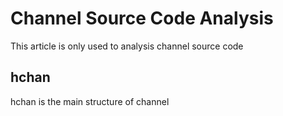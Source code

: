 # Channel Source Code Analysis
This article is only used to analysis channel source code
## hchan
hchan is the main structure of channel

<!--stackedit_data:
eyJoaXN0b3J5IjpbLTE3MTA3Nzg0OTRdfQ==
-->